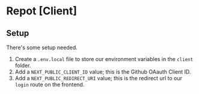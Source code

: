 # Repot [Client]

## Setup

There's some setup needed.
1. Create a `.env.local` file to store our environment variables in the `client` folder.
2. Add a `NEXT_PUBLIC_CLIENT_ID` value; this is the Github OAauth Client ID.
3. Add a `NEXT_PUBLIC_REDIRECT_URI` value; this is the redirect url to our `login` route on the frontend.
